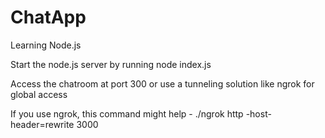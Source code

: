 # ChatApp
Learning Node.js

Start the node.js server by running node index.js

Access the chatroom at port 300 or use a tunneling solution like ngrok for global access

If you use ngrok, this command might help - ./ngrok http -host-header=rewrite 3000
